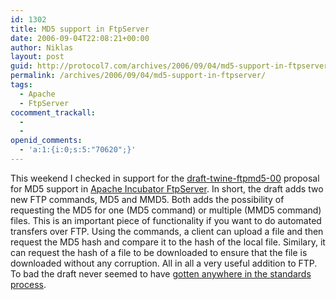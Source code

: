 ```yaml
---
id: 1302
title: MD5 support in FtpServer
date: 2006-09-04T22:08:21+00:00
author: Niklas
layout: post
guid: http://protocol7.com/archives/2006/09/04/md5-support-in-ftpserver/
permalink: /archives/2006/09/04/md5-support-in-ftpserver/
tags:
  - Apache
  - FtpServer
cocomment_trackall:
  - 
  - 
openid_comments:
  - 'a:1:{i:0;s:5:"70620";}'
---
```

<div class='microid-b397b0521dfc9b64d791faa96e15b77cdb4a0f55'>
  <p>
    This weekend I checked in support for the <a href="http://www.indyproject.org/Sockets/Blogs/JPeterMugaas/draft-twine-ftpmd5-00.txt">draft-twine-ftpmd5-00</a> proposal for MD5 support in <a href="http://incubator.apache.org/ftpserver/">Apache Incubator FtpServer</a>. In short, the draft adds two new FTP commands, MD5 and MMD5. Both adds the possibility of requesting the MD5 for one (MD5 command) or multiple (MMD5 command) files. This is an important piece of functionality if you want to do automated transfers over FTP. Using the commands, a client can upload a file and then request the MD5 hash and compare it to the hash of the local file. Similary, it can request the hash of a file to be downloaded to ensure that the file is downloaded without any corruption. All in all a very useful addition to FTP. To bad the draft never seemed to have <a href="https://datatracker.ietf.org/public/idindex.cgi?command=id_detail&id=8808">gotten anywhere in the standards process</a>.
  </p>
</div>